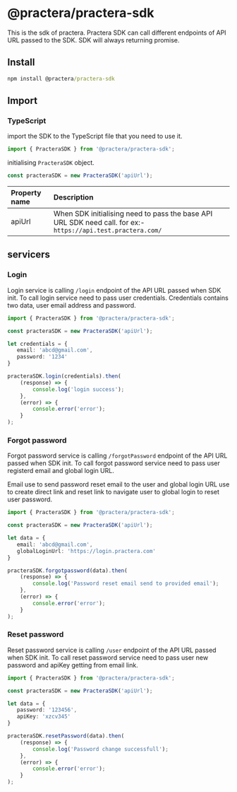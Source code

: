 # @practera/practera-sdk

This is the sdk of practera. Practera SDK can call different endpoints of API URL passed to the SDK. SDK will always returning promise.

## Install

``` cmd
npm install @practera/practera-sdk
```

## Import

### TypeScript

import the SDK to the TypeScript file that you need to use it.

``` ts
import { PracteraSDK } from '@practera/practera-sdk';
```

initialising `PracteraSDK` object.

```ts
const practeraSDK = new PracteraSDK('apiUrl');
```

| Property name | Description |
| :------------ | :----------- |
| apiUrl | When SDK initialising need to pass the base API URL SDK need call. for ex:- `https://api.test.practera.com/`|

## servicers

### Login

Login service is calling `/login` endpoint of the API URL passed when SDK init. To call login service need to pass user credentials. Credentials contains two data, user email address and password.

```ts
import { PracteraSDK } from '@practera/practera-sdk';

const practeraSDK = new PracteraSDK('apiUrl');

let credentials = {
   email: 'abcd@gmail.com',
   password: '1234'
}

practeraSDK.login(credentials).then(
    (response) => {
        console.log('login success');
    },
    (error) => {
        console.error('error');
    }
);
```

### Forgot password

Forgot password service is calling `/forgotPassword` endpoint of the API URL passed when SDK init. To call forgot password service need to pass user registerd email and global login URL.

Email use to send password reset email to the user and global login URL use to create direct link and reset link to navigate user to global login to reset user password.

```ts
import { PracteraSDK } from '@practera/practera-sdk';

const practeraSDK = new PracteraSDK('apiUrl');

let data = {
   email: 'abcd@gmail.com',
   globalLoginUrl: 'https://login.practera.com'
}

practeraSDK.forgotpassword(data).then(
    (response) => {
        console.log('Password reset email send to provided email');
    },
    (error) => {
        console.error('error');
    }
);
```

### Reset password

Reset password service is calling `/user` endpoint of the API URL passed when SDK init. To call reset password service need to pass user new password and apiKey getting from email link.

```ts
import { PracteraSDK } from '@practera/practera-sdk';

const practeraSDK = new PracteraSDK('apiUrl');

let data = {
   password: '123456',
   apiKey: 'xzcv345'
}

practeraSDK.resetPassword(data).then(
    (response) => {
        console.log('Password change successfull');
    },
    (error) => {
        console.error('error');
    }
);
```
